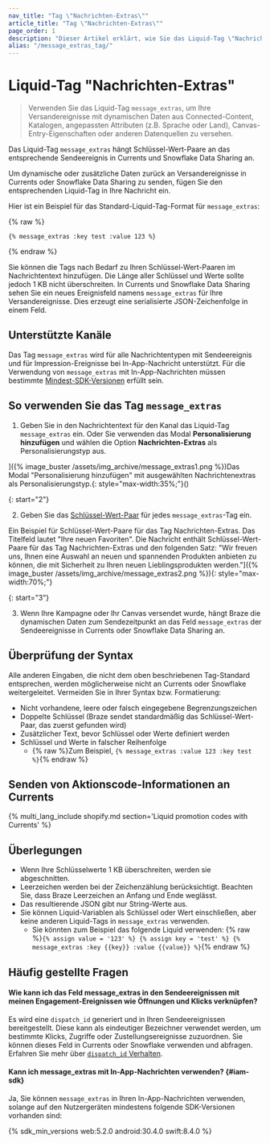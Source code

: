 ```yaml
---
nav_title: "Tag \"Nachrichten-Extras\""
article_title: "Tag \"Nachrichten-Extras\""
page_order: 1
description: "Dieser Artikel erklärt, wie Sie das Liquid-Tag \"Nachrichten-Extras\" verwenden und die Syntax überprüfen können."
alias: "/message_extras_tag/"
---
```


# Liquid-Tag "Nachrichten-Extras"

> Verwenden Sie das Liquid-Tag `message_extras`, um Ihre Versandereignisse mit dynamischen Daten aus Connected-Content, Katalogen, angepassten Attributen (z.B. Sprache oder Land), Canvas-Entry-Eigenschaften oder anderen Datenquellen zu versehen.

Das Liquid-Tag `message_extras` hängt Schlüssel-Wert-Paare an das entsprechende Sendeereignis in Currents und Snowflake Data Sharing an. 

Um dynamische oder zusätzliche Daten zurück an Versandereignisse in Currents oder Snowflake Data Sharing zu senden, fügen Sie den entsprechenden Liquid-Tag in Ihre Nachricht ein. 

Hier ist ein Beispiel für das Standard-Liquid-Tag-Format für `message_extras`:

{% raw %}
```liquid
{% message_extras :key test :value 123 %}
```
{% endraw %}

Sie können die Tags nach Bedarf zu Ihren Schlüssel-Wert-Paaren im Nachrichtentext hinzufügen. Die Länge aller Schlüssel und Werte sollte jedoch 1 KB nicht überschreiten. In Currents und Snowflake Data Sharing sehen Sie ein neues Ereignisfeld namens `message_extras` für Ihre Versandereignisse. Dies erzeugt eine serialisierte JSON-Zeichenfolge in einem Feld.

## Unterstützte Kanäle

Das Tag `message_extras` wird für alle Nachrichtentypen mit Sendeereignis und für Impression-Ereignisse bei In-App-Nachricht unterstützt. Für die Verwendung von `message_extras` mit In-App-Nachrichten müssen bestimmte [Mindest-SDK-Versionen](#iam-sdk) erfüllt sein.

## So verwenden Sie das Tag `message_extras` 

1. Geben Sie in den Nachrichtentext für den Kanal das Liquid-Tag `message_extras` ein. Oder Sie verwenden das Modal **Personalisierung hinzufügen** und wählen die Option **Nachrichten-Extras** als Personalisierungstyp aus. 

]({% image_buster /assets/img_archive/message_extras1.png %})Das Modal "Personalisierung hinzufügen" mit ausgewählten Nachrichtenextras als Personalisierungstyp.{: style="max-width:35%;"}()

{: start="2"}

2. Geben Sie das [Schlüssel-Wert-Paar]({{site.baseurl}}/user_guide/personalization_and_dynamic_content/key_value_pairs/) für jedes `message_extras`-Tag ein. 

Ein Beispiel für Schlüssel-Wert-Paare für das Tag Nachrichten-Extras. Das Titelfeld lautet "Ihre neuen Favoriten". Die Nachricht enthält Schlüssel-Wert-Paare für das Tag Nachrichten-Extras und den folgenden Satz: "Wir freuen uns, Ihnen eine Auswahl an neuen und spannenden Produkten anbieten zu können, die mit Sicherheit zu Ihren neuen Lieblingsprodukten werden."]({% image_buster /assets/img_archive/message_extras2.png %}){: style="max-width:70%;"}

{: start="3"}

3. Wenn Ihre Kampagne oder Ihr Canvas versendet wurde, hängt Braze die dynamischen Daten zum Sendezeitpunkt an das Feld `message_extras` der Sendeereignisse in Currents oder Snowflake Data Sharing an.

## Überprüfung der Syntax

Alle anderen Eingaben, die nicht dem oben beschriebenen Tag-Standard entsprechen, werden möglicherweise nicht an Currents oder Snowflake weitergeleitet. Vermeiden Sie in Ihrer Syntax bzw. Formatierung:

- Nicht vorhandene, leere oder falsch eingegebene Begrenzungszeichen
- Doppelte Schlüssel (Braze sendet standardmäßig das Schlüssel-Wert-Paar, das zuerst gefunden wird)
- Zusätzlicher Text, bevor Schlüssel oder Werte definiert werden
- Schlüssel und Werte in falscher Reihenfolge 
  - {% raw %}Zum Beispiel, ```{% message_extras :value 123 :key test %}```{% endraw %}

## Senden von Aktionscode-Informationen an Currents

{% multi_lang_include shopify.md section='Liquid promotion codes with Currents' %}

## Überlegungen

- Wenn Ihre Schlüsselwerte 1 KB überschreiten, werden sie abgeschnitten. 
- Leerzeichen werden bei der Zeichenzählung berücksichtigt. Beachten Sie, dass Braze Leerzeichen an Anfang und Ende weglässt.
- Das resultierende JSON gibt nur String-Werte aus.
- Sie können Liquid-Variablen als Schlüssel oder Wert einschließen, aber keine anderen Liquid-Tags in `message_extras` verwenden.
  - Sie könnten zum Beispiel das folgende Liquid verwenden: {% raw %}```{% assign value = '123' %} {% assign key = 'test' %} {% message_extras :key {{key}} :value {{value}} %}```{% endraw %}

## Häufig gestellte Fragen

#### Wie kann ich das Feld message_extras in den Sendeereignissen mit meinen Engagement-Ereignissen wie Öffnungen und Klicks verknüpfen? 

Es wird eine `dispatch_id` generiert und in Ihren Sendeereignissen bereitgestellt. Diese kann als eindeutiger Bezeichner verwendet werden, um bestimmte Klicks, Zugriffe oder Zustellungsereignisse zuzuordnen. Sie können dieses Feld in Currents oder Snowflake verwenden und abfragen. Erfahren Sie mehr über [`dispatch_id` Verhalten]({{site.baseurl}}/help/help_articles/data/dispatch_id/).

#### Kann ich message_extras mit In-App-Nachrichten verwenden? {#iam-sdk}

Ja, Sie können `message_extras` in Ihren In-App-Nachrichten verwenden, solange auf den Nutzergeräten mindestens folgende SDK-Versionen vorhanden sind:

{% sdk_min_versions web:5.2.0 android:30.4.0 swift:8.4.0 %}

